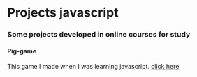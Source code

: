 # Projects javascript
### Some projects developed in online courses for study



#### Pig-game

This game I made when I was learning javascript. [click here](https://github.com/matheusfrancisco/some-codes-to-help-me/blob/master/Projects/javascript/pig-game/)

